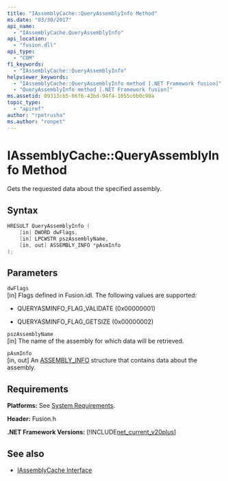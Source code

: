 ```yaml
---
title: "IAssemblyCache::QueryAssemblyInfo Method"
ms.date: "03/30/2017"
api_name: 
  - "IAssemblyCache.QueryAssemblyInfo"
api_location: 
  - "fusion.dll"
api_type: 
  - "COM"
f1_keywords: 
  - "IAssemblyCache::QueryAssemblyInfo"
helpviewer_keywords: 
  - "IAssemblyCache::QueryAssemblyInfo method [.NET Framework fusion]"
  - "QueryAssemblyInfo method [.NET Framework fusion]"
ms.assetid: 09313cb5-06f6-43bd-94f4-1055c6b0c99a
topic_type: 
  - "apiref"
author: "rpetrusha"
ms.author: "ronpet"
---
```

# IAssemblyCache::QueryAssemblyInfo Method
Gets the requested data about the specified assembly.  
  
## Syntax  
  
```cpp  
HRESULT QueryAssemblyInfo (  
    [in] DWORD dwFlags,  
    [in] LPCWSTR pszAssemblyName,  
    [in, out] ASSEMBLY_INFO *pAsmInfo  
);  
```  
  
## Parameters  
 `dwFlags`  
 [in] Flags defined in Fusion.idl. The following values are supported:  
  
- QUERYASMINFO_FLAG_VALIDATE (0x00000001)  
  
- QUERYASMINFO_FLAG_GETSIZE (0x00000002)  
  
 `pszAssemblyName`  
 [in] The name of the assembly for which data will be retrieved.  
  
 `pAsmInfo`  
 [in, out] An [ASSEMBLY_INFO](assembly-info-structure.md) structure that contains data about the assembly.  
  
## Requirements  
 **Platforms:** See [System Requirements](../../get-started/system-requirements.md).  
  
 **Header:** Fusion.h  
  
 **.NET Framework Versions:** [!INCLUDE[net_current_v20plus](../../../../includes/net-current-v20plus-md.md)]  
  
## See also

- [IAssemblyCache Interface](iassemblycache-interface.md)

